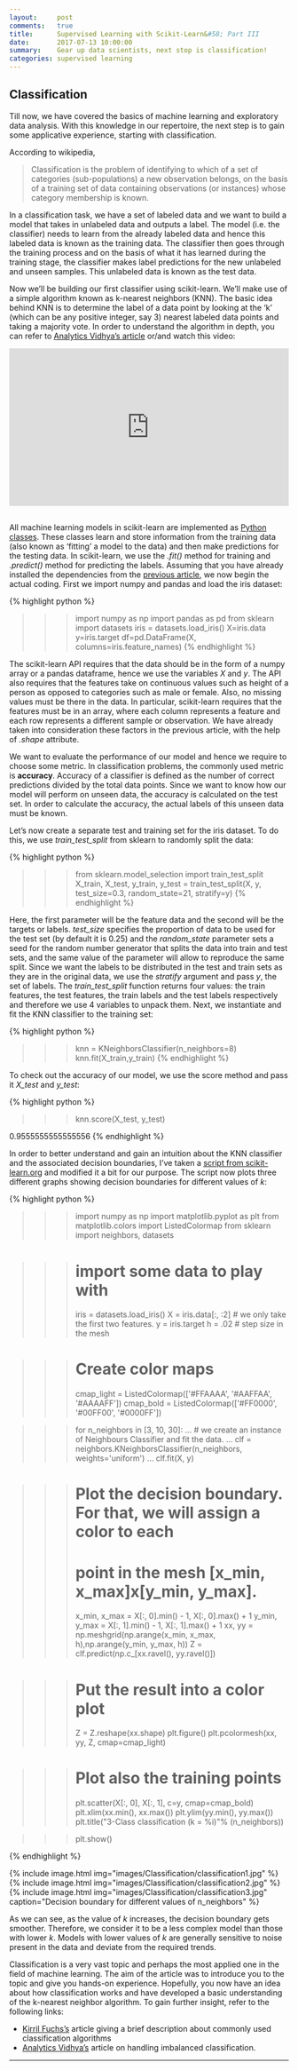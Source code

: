 ```yaml
---
layout:     post
comments:   true
title:      Supervised Learning with Scikit-Learn&#58; Part III
date:       2017-07-13 10:00:00
summary:  	Gear up data scientists, next stop is classification!
categories: supervised learning
---
```


## Classification

Till now, we have covered the basics of machine learning and exploratory data analysis. With this knowledge in our repertoire, the next step is to gain some applicative experience, starting with classification.

According to wikipedia,  

<blockquote>
  <p>
    Classification is the problem of identifying to which of a set of categories (sub-populations) a new observation belongs, on the basis of a training set of data containing observations (or instances) whose category membership is known.
  </p>
</blockquote>

In a classification task, we have a set of labeled data and we want to build a model that takes in unlabeled data and outputs a label. The model (i.e. the classifier) needs to learn from the already labeled data and hence this labeled data is known as the training data. The classifier then goes through the training process and on the basis of what it has learned during the training stage, the classifier makes label predictions for the new unlabeled and unseen samples. This unlabeled data is known as the test data.

Now we’ll be building our first classifier using scikit-learn. We’ll make use of a simple algorithm known as k-nearest neighbors (KNN). The basic idea behind KNN is to determine the label of a data point by looking at the ‘k’ (which can be any positive integer, say 3) nearest labeled data points and taking a majority vote. In order to understand the algorithm in depth, you can refer to [Analytics Vidhya’s article](https://www.analyticsvidhya.com/blog/2014/10/introduction-k-neighbours-algorithm-clustering/) or/and watch this video: 

<div style="position:relative;height:0;padding-bottom:56.25%"><iframe src="https://www.youtube.com/embed/UqYde-LULfs?ecver=2" width="640" height="360" frameborder="0" style="position:absolute;width:100%;height:100%;left:0" allowfullscreen></iframe></div>
<br>

All machine learning models in scikit-learn are implemented as [Python classes](https://www.learnpython.org/en/Classes_and_Objects). These classes learn and store information from the training data (also known as ‘fitting’ a model to the data) and then make predictions for the testing data. In scikit-learn, we use the *.fit()* method for training and *.predict()* method for predicting the labels. Assuming that you have already installed the dependencies from the [previous article](https://mlmadeeasy.github.io/supervised/learning/2017/06/11/eda/), we now begin the actual coding. First we import numpy and pandas and load the iris dataset:

{% highlight python %}
>>> import numpy as np
>>> import pandas as pd
>>> from sklearn import datasets
>>> iris = datasets.load_iris()
>>> X=iris.data
>>> y=iris.target
>>> df=pd.DataFrame(X, columns=iris.feature_names)
{% endhighlight %}

The scikit-learn API requires that the data should be in the form of a numpy array or a pandas dataframe, hence we use the variables *X* and *y*. The API also requires that the features take on continuous values such as height of a person as opposed to categories such as male or female. Also, no missing values must be there in the data. In particular, scikit-learn requires that the features must be in an array, where each column represents a feature and each row represents a different sample or observation. We have already taken into consideration these factors in the previous article, with the help of *.shape* attribute.

We want to evaluate the performance of our model and hence we require to choose some metric. In classification problems, the commonly used metric is **accuracy**. Accuracy of a classifier is defined as the number of correct predictions divided by the total data points. Since we want to know how our model will perform on unseen data, the accuracy is calculated on the test set. In order to calculate the accuracy, the actual labels of this unseen data must be known.

Let’s now create a separate test and training set for the iris dataset. To do this, we use *train_test_split* from sklearn to randomly split the data:  

{% highlight python %}
>>> from sklearn.model_selection import train_test_split
>>> X_train, X_test, y_train, y_test = train_test_split(X, y, test_size=0.3, random_state=21, stratify=y)
{% endhighlight %}

Here, the first parameter will be the feature data and the second will be the targets or labels. *test_size* specifies the proportion of data to be used for the test set (by default it is 0.25) and the *random_state* parameter sets a seed for the random number generator that splits the data into train and test sets, and the same value of the parameter will allow to reproduce the same split. Since we want the labels to be distributed in the test and train sets as they are in the original data, we use the *stratify* argument and pass *y*, the set of labels. The *train_test_split* function returns four values: the train features, the test features, the train labels and the test labels respectively and therefore we use 4 variables to unpack them. Next, we instantiate and fit the KNN classifier to the training set:

{% highlight python %}
>>> knn = KNeighborsClassifier(n_neighbors=8)
>>> knn.fit(X_train,y_train)
{% endhighlight %}

To check out the accuracy of our model, we use the score method and pass it *X_test* and *y_test*:

{% highlight python %}
>>> knn.score(X_test, y_test)

0.9555555555555556
{% endhighlight %}

In order to better understand and gain an intuition about the KNN classifier and the associated decision boundaries, I’ve taken a [script from scikit-learn.org](http://scikit-learn.org/stable/modules/generated/sklearn.metrics.accuracy_score.html) and modified it a bit for our purpose. The script now plots three different graphs showing decision boundaries for different values of *k*:

{% highlight python %}
>>> import numpy as np
>>> import matplotlib.pyplot as plt
>>> from matplotlib.colors import ListedColormap
>>> from sklearn import neighbors, datasets

>>> # import some data to play with
>>> iris = datasets.load_iris()
>>> X = iris.data[:, :2]  # we only take the first two features.
>>> y = iris.target
>>> h = .02  # step size in the mesh

>>> # Create color maps
>>> cmap_light = ListedColormap(['#FFAAAA', '#AAFFAA', '#AAAAFF'])
>>> cmap_bold = ListedColormap(['#FF0000', '#00FF00', '#0000FF'])

>>> for n_neighbors in [3, 10, 30]:
…     # we create an instance of Neighbours Classifier and fit the data.
…     clf = neighbors.KNeighborsClassifier(n_neighbors, weights='uniform')
…     clf.fit(X, y)

>>> # Plot the decision boundary. For that, we will assign a color to each
>>> # point in the mesh [x_min, x_max]x[y_min, y_max].
>>> x_min, x_max = X[:, 0].min() - 1, X[:, 0].max() + 1
>>> y_min, y_max = X[:, 1].min() - 1, X[:, 1].max() + 1
>>> xx, yy = np.meshgrid(np.arange(x_min, x_max, h),np.arange(y_min, y_max, h))
>>> Z = clf.predict(np.c_[xx.ravel(), yy.ravel()])

>>> # Put the result into a color plot
>>> Z = Z.reshape(xx.shape)
>>> plt.figure()
>>> plt.pcolormesh(xx, yy, Z, cmap=cmap_light)

>>> # Plot also the training points
>>> plt.scatter(X[:, 0], X[:, 1], c=y, cmap=cmap_bold)
>>> plt.xlim(xx.min(), xx.max())
>>> plt.ylim(yy.min(), yy.max())
>>> plt.title("3-Class classification (k = %i)"% (n_neighbors))

>>> plt.show()

{% endhighlight %}

{% include image.html img="images/Classification/classification1.jpg" %}
{% include image.html img="images/Classification/classification2.jpg" %}
{% include image.html img="images/Classification/classification3.jpg" caption="Decision boundary for different values of n_neighbors" %}

As we can see, as the value of *k* increases, the decision boundary gets smoother. Therefore, we consider it to be a less complex model than those with lower *k*. Models with lower values of *k* are generally sensitive to noise present in the data and deviate from the required trends.

Classification is a very vast topic and perhaps the most applied one in the field of machine learning. The aim of the article was to introduce you to the topic and give you hands-on experience. Hopefully, you now have an idea about how classification works and have developed a basic understanding of the k-nearest neighbor algorithm. To gain further insight, refer to the following links:

* [Kirril Fuchs’s](https://medium.com/fuzz/machine-learning-classification-models-3040f71e2529) article giving a brief description about commonly used classification algorithms
* [Analytics Vidhya’s](https://www.analyticsvidhya.com/blog/2017/03/imbalanced-classification-problem/) article on handling imbalanced classification.

---